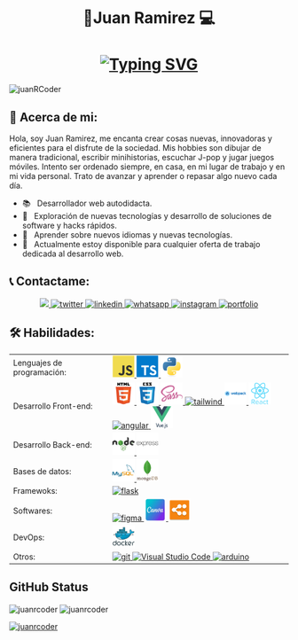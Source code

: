 <h1 align="center">🚀Juan Ramirez 💻</h1>

<h1 align="center">
<a href="https://git.io/typing-svg"><img src="https://readme-typing-svg.demolab.com?font=Roboto&size=25&pause=1000&color=2EC227&center=true&vCenter=true&width=435&lines=Desarrollo+Web+FrontEnd;Aprendiendo+nuevas+cosas" alt="Typing SVG" /></a>
</h1>

<p align="left"> <img src="https://komarev.com/ghpvc/?username=juanRCoder&label=Profile%20views&color=0e75b6&style=flat" alt="juanRCoder" /> 
</p>


## 🧑 Acerca de mi:
<p>Hola, soy Juan Ramirez, me encanta crear cosas nuevas, innovadoras y eficientes para el disfrute de la sociedad. Mis hobbies son dibujar de manera tradicional, escribir minihistorias, escuchar J-pop y jugar juegos móviles. Intento ser ordenado siempre, en casa, en mi lugar de trabajo y en mi vida personal. Trato de avanzar y aprender o repasar algo nuevo cada día.</p>


- 📚 &nbsp; Desarrollador web autodidacta.
- 🤔 &nbsp; Exploración de nuevas tecnologías y desarrollo de soluciones de software y hacks rápidos.
- 🌱 &nbsp; Aprender sobre nuevos idiomas y nuevas tecnologías.
- 🔭 &nbsp; Actualmente estoy disponible para cualquier oferta de trabajo dedicada al desarrollo web.


## 📞 Contactame:
<div align="center">
<a href="https://www.facebook.com/guillermo.montalvanramirez" target="_blank" rel="noopener noreferrer">
  <img src="https://img.shields.io/badge/Facebook-1877F2?style=for-the-badge&logo=facebook&logoColor=white" />
</a>
<a href="https://twitter.com/yuan22rm" target="_blank" rel="noopener noreferrer">
  <img title="twitter" src="https://img.shields.io/badge/X-000000?style=for-the-badge&logo=x&logoColor=white" />
</a>
<a href="https://www.linkedin.com/in/juan-ramirez-490b84271/" target="_blank" rel="noopener noreferrer">
  <img title="linkedin" src="https://img.shields.io/badge/LinkedIn-0077B5?style=for-the-badge&logo=linkedin&logoColor=white" />
</a>
<a href="https://wa.me/+51956402456" target="_blank" rel="noopener noreferrer">
  <img title="whatsapp" src="https://img.shields.io/badge/WhatsApp-25D366?style=for-the-badge&logo=WhatsApp&logoColor=white" />
</a>
<a href="https://www.instagram.com/juanrcoder/" target="_blank" rel="noopener noreferrer">
  <img title="instagram" src="https://img.shields.io/badge/Instagram-E4405F?style=for-the-badge&logo=instagram&logoColor=white" />
</a>
<a href="https://juanramirez-portfolio.netlify.app/" target="_blank" rel="noopener noreferrer">
  <img title="portfolio" src="https://img.shields.io/badge/Portfolio-255E63?style=for-the-badge&logo=About.me&logoColor=white" />
</a>
</div>

## 🛠️ Habilidades:
<table>
  <tr>
    <td>Lenguajes de programación:</td>
    <td>
      <a href="https://developer.mozilla.org/en-US/docs/Web/JavaScript" target="_blank" rel="noreferrer">
        <img title="javaScript" src="https://raw.githubusercontent.com/devicons/devicon/master/icons/javascript/javascript-original.svg" alt="javascript" width="40" height="40"/>
      </a>
      <a href="https://www.typescriptlang.org/" target="_blank" rel="noreferrer">
        <img title="typeScript" src="https://raw.githubusercontent.com/devicons/devicon/master/icons/typescript/typescript-original.svg" alt="typescript" width="40" height="40"/>
      </a>
      <a href="https://www.python.org" target="_blank" rel="noreferrer">
        <img title='Python' src="https://raw.githubusercontent.com/devicons/devicon/master/icons/python/python-original.svg" alt="python" width="40" height="40"/>
      </a> 
    </td>
  </tr>
  <tr>
    <td>Desarrollo Front-end:</td>
    <td>
      <a href="https://www.w3.org/html/" target="_blank" rel="noreferrer">
        <img title="HTML" src="https://raw.githubusercontent.com/devicons/devicon/master/icons/html5/html5-original-wordmark.svg" alt="html5" width="40" height="40"/>
      </a>
      <a href="https://www.w3schools.com/css/" target="_blank" rel="noreferrer">
        <img title="CSS" src="https://raw.githubusercontent.com/devicons/devicon/master/icons/css3/css3-original-wordmark.svg" alt="css3" width="40" height="40"/>
      </a>
      </a> <a href="https://sass-lang.com" target="_blank" rel="noreferrer"> 
        <img title="SASS" src="https://raw.githubusercontent.com/devicons/devicon/master/icons/sass/sass-original.svg" alt="sass" width="40" height="40"/>
      </a>
      <a href="https://tailwindcss.com/" target="_blank" rel="noreferrer">
        <img title="TailwindCSS" src="https://www.vectorlogo.zone/logos/tailwindcss/tailwindcss-icon.svg" alt="tailwind" width="40" height="40"/>
      </a>
      <a href="https://webpack.js.org" target="_blank" rel="noreferrer">
        <img title="Webpack" src="https://raw.githubusercontent.com/devicons/devicon/d00d0969292a6569d45b06d3f350f463a0107b0d/icons/webpack/webpack-original-wordmark.svg" alt="webpack" width="40" height="40"/>
      </a>
      <a href="https://reactjs.org/" target="_blank" rel="noreferrer">
        <img title="React.js" src="https://raw.githubusercontent.com/devicons/devicon/master/icons/react/react-original-wordmark.svg" alt="react" width="40" height="40"/>
      </a>
      <a href="https://angular.io" target="_blank" rel="noreferrer">
        <img title="Angular" src="https://angular.io/assets/images/logos/angular/angular.svg" alt="angular" width="40" height="40"/>
      </a>
      <a href="https://vuejs.org/" target="_blank" rel="noreferrer">
        <img title="Vue" src="https://raw.githubusercontent.com/devicons/devicon/master/icons/vuejs/vuejs-original-wordmark.svg" alt="vuejs" width="40" height="40"/>
      </a>
    </td>
  </tr>
  <tr>
    <td>Desarrollo Back-end:</td>
    <td>
      <a href="https://nodejs.org" target="_blank" rel="noreferrer"> 
        <img title="Node.js" src="https://raw.githubusercontent.com/devicons/devicon/master/icons/nodejs/nodejs-original-wordmark.svg" alt="nodejs" width="40" height="40"/> 
      </a>
      <a href="https://expressjs.com" target="_blank" rel="noreferrer">
        <img title="Express.js" src="https://raw.githubusercontent.com/devicons/devicon/master/icons/express/express-original-wordmark.svg" alt="express" width="40" height="40"/>
      </a>
    </td>
  </tr>
  <tr>
    <td>Bases de datos:</td>
    <td>
      <a href="https://www.mysql.com/" target="_blank" rel="noreferrer">
        <img title="mySQL" src="https://raw.githubusercontent.com/devicons/devicon/master/icons/mysql/mysql-original-wordmark.svg" alt="mysql" width="40" height="40"/>
      </a>
      <a href="https://www.mongodb.com/" target="_blank" rel="noreferrer">
        <img title="MongoDB" src="https://raw.githubusercontent.com/devicons/devicon/master/icons/mongodb/mongodb-original-wordmark.svg" alt="mongodb" width="40" height="40"/>
      </a>
    </td>
  </tr>
  <tr>
    <td>Framewoks:</td>
    <td>
       <a href="https://flask.palletsprojects.com/" target="_blank" rel="noreferrer">
        <img title="flask" src="https://www.vectorlogo.zone/logos/pocoo_flask/pocoo_flask-icon.svg" alt="flask" width="40" height="40"/>
      </a>
    </td>
  </tr>
  <tr>
    <td>Softwares:</td>
    <td>
      <a href="https://www.figma.com/" target="_blank" rel="noreferrer">
        <img title="Figma" src="https://www.vectorlogo.zone/logos/figma/figma-icon.svg" alt="figma" width="40" height="40"/>
      </a>
      <a href="https://www.canva.com/" target="_blank" rel="noreferrer">
        <img title="Canvas" src="./images/canvas.png" alt="canvas" width="40" height="40"/>
      </a>
      <a href="https://lucid.app/documents" target="_blank" rel="noreferrer">
        <img title="lucid" src="./images/lucidchart_94941.png" alt="lucid.app" width="40" height="40"/>
      </a>
    </td>
  </tr>
  <tr>
    <td>DevOps:</td>
    <td>
      <a href="https://www.docker.com/" target="_blank" rel="noreferrer">
        <img title="docker" src="https://raw.githubusercontent.com/devicons/devicon/master/icons/docker/docker-original-wordmark.svg" alt="docker" width="40" height="40"/>
      </a>
    </td>
  </tr>
  <tr>
    <td>Otros:</td>
    <td>
       <a href="https://git-scm.com/" target="_blank" rel="noreferrer">
        <img title="git" src="https://www.vectorlogo.zone/logos/git-scm/git-scm-icon.svg" alt="git" width="40" height="40"/>
      </a>
      <a href="https://code.visualstudio.com/">
        <img title="Visual Studio Code" alt="Visual Studio Code" width=45px src="https://cdn.jsdelivr.net/gh/devicons/devicon/icons/vscode/vscode-original.svg" />
      </a>
      <a href="https://www.arduino.cc/" target="_blank" rel="noreferrer">
        <img title="arduino" src="https://cdn.worldvectorlogo.com/logos/arduino-1.svg" alt="arduino" width="40" height="40"/> 
      </a>
    </td>
  </tr>
</table>

## GitHub Status
<p align="left">
  <img align="center" src="https://github-readme-stats.vercel.app/api/top-langs?username=juanRCoder&show_icons=true&locale=en&layout=compact&theme=dracula" alt="juanrcoder" />
  <img align="center" src="https://github-readme-stats.vercel.app/api?username=juanRCoder&show_icons=true&locale=en&theme=tokyonight" alt="juanrcoder" />
</p>
<p align="left"> 
  <a href="https://github.com/ryo-ma/github-profile-trophy"><img src="https://github-profile-trophy.vercel.app/?username=juanRCoder&theme=onedark" alt="juanrcoder" /></a> 
</p>


